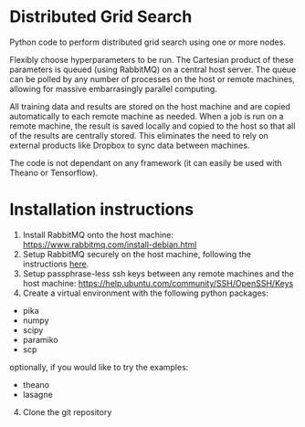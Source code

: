 # Distributed Grid Search

Python code to perform distributed grid search using one or more nodes.

Flexibly choose hyperparameters to be run. 
The Cartesian product of these parameters is queued (using RabbitMQ) on a central host server. 
The queue can be polled by any number of processes on the host or remote machines, allowing for massive embarrasingly parallel computing. 

All training data and results are stored on the host machine and are copied automatically to each remote machine as needed. When a job is run on a remote machine, the result is saved locally and copied to the host so that all of the results are centrally stored. This eliminates the need to rely on external products like Dropbox to sync data between machines. 

The code is not dependant on any framework (it can easily be used with Theano or Tensorflow). 

# Installation instructions
1. Install RabbitMQ onto the host machine: https://www.rabbitmq.com/install-debian.html
2. Setup RabbitMQ securely on the host machine, following the instructions [here](./RabbitMQ_secure_setup.md).
3. Setup passphrase-less ssh keys between any remote machines and the host machine: https://help.ubuntu.com/community/SSH/OpenSSH/Keys
3. Create a virtual environment with the following python packages: 
  - pika
  - numpy
  - scipy
  - paramiko
  - scp
  
optionally, if you would like to try the examples: 
  - theano
  - lasagne
4. Clone the git repository 
